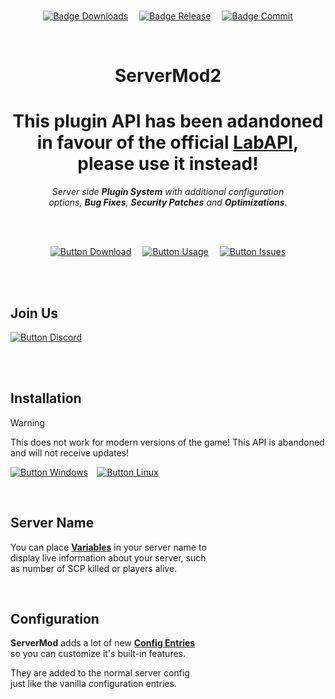 
<br>

<div align = center>

[![Badge Downloads]][Releases]   
[![Badge Release]][Releases]   
[![Badge Commit]][Commits]

<br>

# ServerMod2

# This plugin API has been adandoned in favour of the official [LabAPI](https://github.com/northwood-studios/LabAPI), please use it instead!

*Server side **Plugin System** with additional configuration* <br>
*options, **Bug Fixes**, **Security Patches** and **Optimizations**.*

<br>
<br>

[![Button Download]][Release]   
[![Button Usage]][Wiki]   
[![Button Issues]][Issues]

</div>

<br>
<br>

## Join Us

[![Button Discord]][Discord]

<br>
<br>

## Installation

> [!Warning]
> This does not work for modern versions of the game! This API is abandoned and will not receive updates!

[![Button Windows]][Windows]   [![Button Linux]][Linux]

<br>

## Server Name

You can place **[Variables]** in your server name to <br>
display live information about your server, such <br>
as number of SCP killed or players alive.

<br>

## Configuration

**ServerMod** adds a lot of new **[Config Entries]** <br>
so you can customize it's built-in features.

They are added to the normal server config <br>
just like the vanilla configuration entries.

<br>


<!----------------------------------------------------------------------------->

[Config Entries]: https://GitHub.com/ServerMod/Smod2/wiki/Config-additions
[Variables]: https://GitHub.com/ServerMod/Smod2/wiki/Server-Name-Variables
[Releases]: https://GitHub.com/ServerMod/Smod2/releases
[Windows]: https://GitHub.com/ServerMod/Smod2/wiki/ServerMod-Installation-(Windows)
[Release]: https://GitHub.com/ServerMod/Smod2/releases/latest
[Commits]: https://GitHub.com/ServerMod/Smod2/commit
[Issues]: https://GitHub.com/ServerMod/Smod2/issues
[Linux]: https://GitHub.com/ServerMod/Smod2/wiki/ServerMod-Installation-(Linux)
[Wiki]: https://GitHub.com/ServerMod/Smod2/wiki

[Discord]: https://discord.gg/8nvmMTr 'ServeMod2 Discord Server'


<!---------------------------------[ Badges ]---------------------------------->

[Badge Downloads]: https://img.shields.io/github/downloads/ServerMod/Smod2/total.svg?style=flat&logoColor=white&logo=DocuSign&color=EF2D5E
[Badge Release]: https://img.shields.io/github/release/ServerMod/Smod2.svg?style=flat&logoColor=white&logo=AzureArtifacts&color=04ACE6
[Badge Commit]: https://img.shields.io/github/last-commit/ServerMod/Smod2?style=flat&color=68A51C&logoColor=white&logo=GitHub


<!--------------------------------[ Buttons ]---------------------------------->

[Button Download]: https://img.shields.io/badge/Download-EF2D5E?style=for-the-badge&logoColor=white&logo=DocuSign
[Button Windows]: https://img.shields.io/badge/Windows-0078D6?style=for-the-badge&logoColor=white&logo=Windows
[Button Discord]: https://img.shields.io/discord/430468637183442945.svg?label=&style=for-the-badge&logoColor=white&logo=Discord&color=5865F2
[Button Issues]: https://img.shields.io/badge/Report_Problem-68A51C?style=for-the-badge&logoColor=white&logo=AskUbuntu
[Button Usage]: https://img.shields.io/badge/Usage-04ACE6?style=for-the-badge&logoColor=white&logo=GitBook
[Button Linux]: https://img.shields.io/badge/Linux-10B981?style=for-the-badge&logoColor=white&logo=Linux
